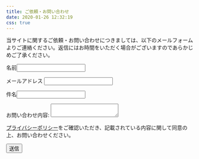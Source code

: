 ```yaml
---
title: ご依頼・お問い合わせ
date: 2020-01-26 12:32:19
css: true
---
```


当サイトに関するご依頼・お問い合わせにつきましては、以下のメールフォームよりご連絡ください。返信にはお時間をいただく場合がございますのであらかじめご了承ください。

<form class="mailform" name="contact" method="POST" data-netlify="true">
  <p>
    <label>名前<input type="text" name="name" required/></label>
  </p>
  <p>
    <label>メールアドレス <input type="email" name="email" required/></label>
  </p>
  <p>
    <label>件名<input type="text" name="subject" /></label>
  </p>
  <p>
    <label>お問い合わせ内容: <textarea name="message" required></textarea></label>
  </p>
  <p>
    <a href="/privacy/#個人情報について" target="\_blank">プライバシーポリシー</a>をご確認いただき、記載されている内容に関して同意の上、お問い合わせください。
  </p>
  <p>
    <button type="submit">送信</button>
  </p>
</form>

<script>    
    const elm = document.forms.contact;
    window.onbeforeunload = (e) => {
        if(elm.name.value || elm.email.value || elm.subject.value || elm.message.value) {
            e.returnValue = "入力した内容が失われます。よろしいですか？";      
        }
    }
</script>
